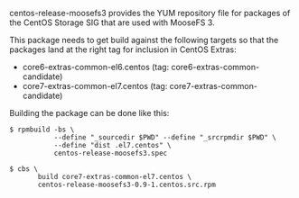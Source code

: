 centos-release-moosefs3 provides the YUM repository file for packages of the
CentOS Storage SIG that are used with MooseFS 3.

This package needs to get build against the following targets so that the
packages land at the right tag for inclusion in CentOS Extras:

 - core6-extras-common-el6.centos (tag: core6-extras-common-candidate)
 - core7-extras-common-el7.centos (tag: core7-extras-common-candidate)

Building the package can be done like this:


    $ rpmbuild -bs \
               --define "_sourcedir $PWD" --define "_srcrpmdir $PWD" \
               --define "dist .el7.centos" \
               centos-release-moosefs3.spec

    $ cbs \
           build core7-extras-common-el7.centos \
           centos-release-moosefs3-0.9-1.centos.src.rpm

